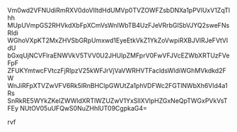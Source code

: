 Vm0wd2VFNUdiRmRXV0doVlltdHdUMVp0TVZOWFZsbDNXa1pPVlUxV1ZqTlhh
MUpUVmpGS2RHVkdXbFpXCmVsWnlWbTB4UzFJeVRrbGlSbVJYQ2sweFNsRldi
WGhoVXpKT2MxZHVSbGRpUmxwd1EyeEtkVkZ1YkZoVwpiRXBJVlRJeFVtVldU
bGxqUjNCVFlraENWVkV5TVV0U2JHUlpZMFprV0FwVFJVcEZWbXRTUzFVeFpF
ZFUKYmtwcFVtczFjRlpzV25kWFJrVjVaVWRHVTFacldsWldiWGhMVkdkd2FW
WnJiRFpXTVZwVFV6Rk5lRnBHClpGWUtZa1phVDFWc2FGTlNWbXh6Vld4a1Rs
SnRkRE5WYkZKelZWWldXRTlWZUZwV1YxSllXVlpHZGxNeQpTWGxPVkVsTFEy
NUtOV05uUFQwS0NuZHhlUT09CgpkaG4=

rvf
